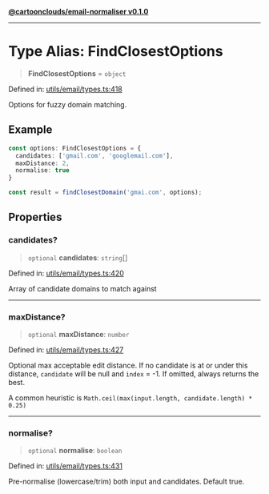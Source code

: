 [**@cartoonclouds/email-normaliser v0.1.0**](../README.md)

***

# Type Alias: FindClosestOptions

> **FindClosestOptions** = `object`

Defined in: [utils/email/types.ts:418](https://gitlab.com/good-life/glp-frontend/-/blob/main/packages/plugins/email-normaliser/src/utils/email/types.ts#L418)

Options for fuzzy domain matching.

## Example

```typescript
const options: FindClosestOptions = {
  candidates: ['gmail.com', 'googlemail.com'],
  maxDistance: 2,
  normalise: true
}

const result = findClosestDomain('gmai.com', options);
```

## Properties

### candidates?

> `optional` **candidates**: `string`[]

Defined in: [utils/email/types.ts:420](https://gitlab.com/good-life/glp-frontend/-/blob/main/packages/plugins/email-normaliser/src/utils/email/types.ts#L420)

Array of candidate domains to match against

***

### maxDistance?

> `optional` **maxDistance**: `number`

Defined in: [utils/email/types.ts:427](https://gitlab.com/good-life/glp-frontend/-/blob/main/packages/plugins/email-normaliser/src/utils/email/types.ts#L427)

Optional max acceptable edit distance. If no candidate is at or under this
distance, `candidate` will be null and `index` = -1. If omitted, always returns the best.

A common heuristic is `Math.ceil(max(input.length, candidate.length) * 0.25)`

***

### normalise?

> `optional` **normalise**: `boolean`

Defined in: [utils/email/types.ts:431](https://gitlab.com/good-life/glp-frontend/-/blob/main/packages/plugins/email-normaliser/src/utils/email/types.ts#L431)

Pre-normalise (lowercase/trim) both input and candidates. Default true.
